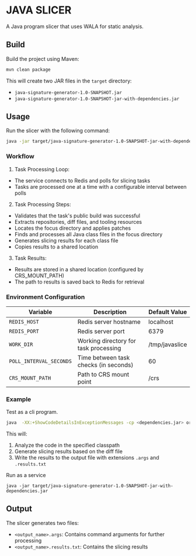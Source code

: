 # JAVA SLICER

A Java program slicer that uses WALA for static analysis.

## Build

Build the project using Maven:

```bash
mvn clean package
```

This will create two JAR files in the `target` directory:
- `java-signature-generator-1.0-SNAPSHOT.jar`
- `java-signature-generator-1.0-SNAPSHOT-jar-with-dependencies.jar`

## Usage

Run the slicer with the following command:

```bash
java -jar target/java-signature-generator-1.0-SNAPSHOT-jar-with-dependencies.jar 
```

### Workflow

1. Task Processing Loop:

* The service connects to Redis and polls for slicing tasks
* Tasks are processed one at a time with a configurable interval between polls

2. Task Processing Steps:

* Validates that the task's public build was successful
* Extracts repositories, diff files, and tooling resources
* Locates the focus directory and applies patches
* Finds and processes all Java class files in the focus directory
* Generates slicing results for each class file
* Copies results to a shared location

3. Task Results:

* Results are stored in a shared location (configured by CRS_MOUNT_PATH)
* The path to results is saved back to Redis for retrieval

### Environment Configuration

| Variable | Description | Default Value |
|----------|-------------|---------------|
| `REDIS_HOST` | Redis server hostname | localhost |
| `REDIS_PORT` | Redis server port | 6379 |
| `WORK_DIR` | Working directory for task processing | /tmp/javaslice |
| `POLL_INTERVAL_SECONDS` | Time between task checks (in seconds) | 60 |
| `CRS_MOUNT_PATH` | Path to CRS mount point | /crs |

### Example

Test as a cli program.

```bash
java  -XX:+ShowCodeDetailsInExceptionMessages -cp <dependencies.jar> org.b3yond.SliceCmdGenerator -cp ./src/main/resources/hikari/ ./src/main/resources/diff/hikari/ref.diff ./src/main/resources/hikari/PropertyElfFuzzer.class ./output/slice_hikaricp_PropertyElfFuzzer 
```

This will:
1. Analyze the code in the specified classpath
2. Generate slicing results based on the diff file
3. Write the results to the output file with extensions `.args` and `.results.txt`

Run as a service

```
java -jar target/java-signature-generator-1.0-SNAPSHOT-jar-with-dependencies.jar
```

## Output

The slicer generates two files:
- `<output_name>.args`: Contains command arguments for further processing
- `<output_name>.results.txt`: Contains the slicing results